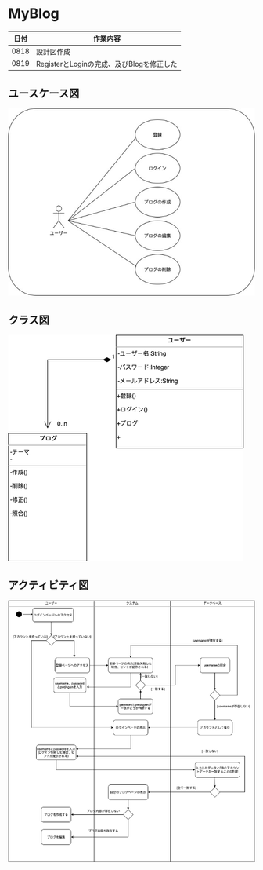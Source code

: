 # MyBlog

|日付|作業内容|
|--|--|
|0818|設計図作成|
|0819|RegisterとLoginの完成、及びBlogを修正した|

## ユースケース図
![ユースケース図](drawio/0818%3A1.jpg)

## クラス図
![クラス図](drawio/0818%3A2.drawio.png)

## アクティビティ図
![クラス図](drawio/0818%3A3.drawio.png)